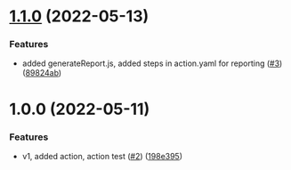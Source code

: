 # [1.1.0](https://github.com/liatrio/run-gatling/compare/v1.0.0...v1.1.0) (2022-05-13)


### Features

* added generateReport.js, added steps in action.yaml for reporting ([#3](https://github.com/liatrio/run-gatling/issues/3)) ([89824ab](https://github.com/liatrio/run-gatling/commit/89824ab5511146a326a9fdd6c2b59a40b2829379))

# 1.0.0 (2022-05-11)


### Features

* v1, added action, action test ([#2](https://github.com/liatrio/run-gatling/issues/2)) ([198e395](https://github.com/liatrio/run-gatling/commit/198e39543cbcab884ee4cc99569ef0c4737e7aa3))
